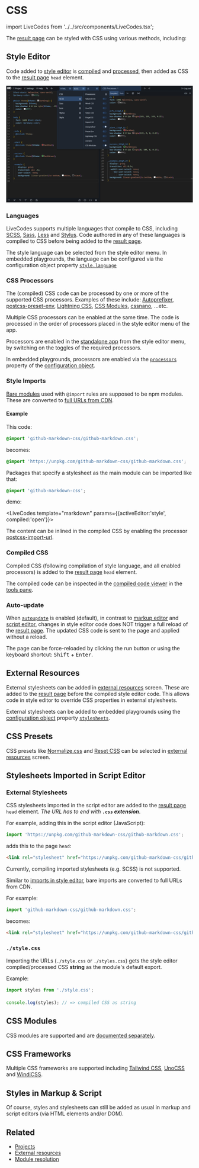 # CSS

import LiveCodes from '../../src/components/LiveCodes.tsx';

The [result page](./result.md) can be styled with CSS using various methods, including:

## Style Editor

Code added to [style editor](./projects.md#style-editor) is [compiled](#languages) and [processed](#css-processors), then added as CSS to the [result page](./result.md) `head` element.

![LiveCodes styles](../../static/img/screenshots/css-processors.jpg) <!-- http://127.0.0.1:8080/?x=id/8gvn866qvh5 -->

### Languages

LiveCodes supports multiple languages that compile to CSS, including [SCSS](../languages/scss.md), [Sass](../languages/sass.md), [Less](../languages/less.md) and [Stylus](../languages/stylus.md). Code authored in any of these languages is compiled to CSS before being added to the [result page](./result.md).

The style language can be selected from the style editor menu. In embedded playgrounds, the language can be configured via the configuration object property [`style.language`](../configuration/configuration-object.md#style)

### CSS Processors

The (compiled) CSS code can be processed by one or more of the supported CSS processors. Examples of these include: [Autoprefixer](../languages/autoprefixer.md), [postcss-preset-env](../languages/postcssPresetEnv.md), [Lightning CSS](../languages/lightningcss.md), [CSS Modules](../languages/cssmodules.md), [cssnano](../languages/cssnano.md), ...etc.

Multiple CSS processors can be enabled at the same time. The code is processed in the order of processors placed in the style editor menu of the app.

Processors are enabled in the [standalone app](../getting-started.md#standalone-app) from the style editor menu, by switching on the toggles of the required processors.

In embedded playgrounds, processors are enabled via the [`processors`](../configuration/configuration-object.md#processors) property of the [configuration object](../configuration/configuration-object.md).

### Style Imports

[Bare modules](./module-resolution.md#bare-module-imports) used with `@import` rules are supposed to be npm modules. These are converted to [full URLs from CDN](./module-resolution.md#cdn-providers).

#### Example

This code:

```css
@import 'github-markdown-css/github-markdown.css';
```

becomes:

```css
@import 'https://unpkg.com/github-markdown-css/github-markdown.css';
```

Packages that specify a stylesheet as the main module can be imported like that:

```css
@import 'github-markdown-css';
```

demo:

<LiveCodes template="markdown" params={{activeEditor:'style', compiled:'open'}}></LiveCodes>

The content can be inlined in the compiled CSS by enabling the processor [postcss-import-url](../languages/postcssImportUrl.md).

### Compiled CSS

Compiled CSS (following compilation of style language, and all enabled processors) is added to the [result page](./result.md) `head` element.

The compiled code can be inspected in the [compiled code viewer](./compiled-code.md) in the [tools pane](./tools-pane.md).

### Auto-update

When [`autoupdate`](../configuration/configuration-object.md#autoupdate) is enabled (default), in contrast to [markup editor](./projects.md#markup-editor) and [script editor](./projects.md#script-editor), changes in style editor code does NOT trigger a full reload of the [result page](./result.md). The updated CSS code is sent to the page and applied without a reload.

The page can be force-reloaded by clicking the run button or using the keyboard shortcut: <kbd>Shift</kbd>&nbsp;+&nbsp;<kbd>Enter</kbd>.

## External Resources

External stylesheets can be added in [external resources](./external-resources.md) screen. These are added to the [result page](./result.md) before the compiled style editor code. This allows code in style editor to override CSS properties in external stylesheets.

External stylesheets can be added to embedded playgrounds using the [configuration object](../configuration/configuration-object.md) property [`stylesheets`](../configuration/configuration-object.md#stylesheets).

## CSS Presets

CSS presets like [Normalize.css](https://necolas.github.io/normalize.css/) and [Reset CSS](https://meyerweb.com/eric/tools/css/reset/) can be selected in [external resources](./external-resources.md#css-presets) screen.

## Stylesheets Imported in Script Editor

### External Stylesheets

CSS stylesheets imported in the script editor are added to the [result page](./result.md) `head` element. _The URL has to end with **`.css` extension**_.

For example, adding this in the script editor (JavaScript):

```js
import 'https://unpkg.com/github-markdown-css/github-markdown.css';
```

adds this to the page `head`:

```html
<link rel="stylesheet" href="https://unpkg.com/github-markdown-css/github-markdown.css" />
```

Currently, compiling imported stylesheets (e.g. SCSS) is not supported.

Similar to [imports in style editor](#style-imports), bare imports are converted to full URLs from CDN.

For example:

```js
import 'github-markdown-css/github-markdown.css';
```

becomes:

```html
<link rel="stylesheet" href="https://unpkg.com/github-markdown-css/github-markdown.css" />
```

### `./style.css`

Importing the URLs (`./style.css` or `./styles.css`) gets the style editor compiled/processed CSS **string** as the module's default export.

Example:

```js
import styles from './style.css';

console.log(styles); // => compiled CSS as string
```

## CSS Modules

CSS modules are supported and are [documented separately](../languages/cssmodules.md).

## CSS Frameworks

Multiple CSS frameworks are supported including [Tailwind CSS](../languages/tailwindcss.md), [UnoCSS](../languages/unocss.md) and [WindiCSS](../languages/windicss.md).

## Styles in Markup & Script

Of course, styles and stylesheets can still be added as usual in markup and script editors (via HTML elements and/or DOM).

## Related

- [Projects](./projects.md)
- [External resources](./external-resources.md)
- [Module resolution](./module-resolution.md)

